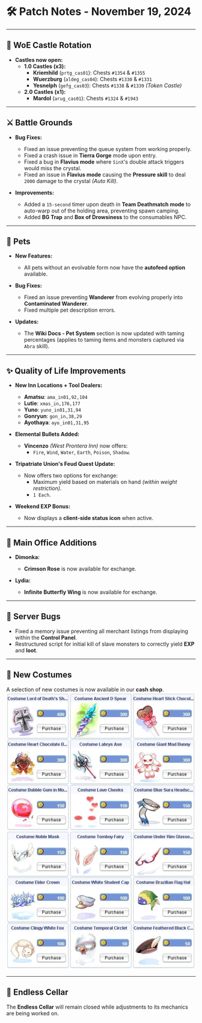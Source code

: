 # 🛠️ Patch Notes - November 19, 2024

---

## 🏰 **WoE Castle Rotation**

- **Castles now open:**
    - **1.0 Castles (x3):**
        - **Kriemhild** (`prtg_cas01`): Chests `#1354` & `#1355`
        - **Wuerzburg** (`aldeg_cas04`): Chests `#1330` & `#1331`
        - **Yesnelph** (`gefg_cas03`): Chests `#1338` & `#1339` _(Token Castle)_
    - **2.0 Castles (x1):**
        - **Mardol** (`arug_cas01`): Chests `#1324` & `#1943`

---

## ⚔️ **Battle Grounds**

- **Bug Fixes:**
    - Fixed an issue preventing the queue system from working properly.
    - Fixed a crash issue in **Tierra Gorge** mode upon entry.
    - Fixed a bug in **Flavius mode** where `SinX`'s double attack triggers would miss the crystal.
    - Fixed an issue in **Flavius mode** causing the **Pressure skill** to deal `2000` damage to the crystal _(Auto Kill)_.

- **Improvements:**
    - Added a `15-second` timer upon death in **Team Deathmatch mode** to auto-warp out of the holding area, preventing spawn camping.
    - Added **BG Trap** and **Box of Drowsiness** to the consumables NPC.

---

## 🐾 **Pets**

- **New Features:**
    - All pets without an evolvable form now have the **autofeed option** available.

- **Bug Fixes:**
    - Fixed an issue preventing **Wanderer** from evolving properly into **Contaminated Wanderer**.
    - Fixed multiple pet description errors.

- **Updates:**
    - The **Wiki Docs - Pet System** section is now updated with taming percentages (applies to taming items and monsters captured via `Abra` skill).

---

## ✨ **Quality of Life Improvements**

- **New Inn Locations + Tool Dealers:**
    - **Amatsu**: `ama_in01,92,104`
    - **Lutie**: `xmas_in,176,177`
    - **Yuno**: `yuno_in01,31,94`
    - **Gonryun**: `gon_in,38,29`
    - **Ayothaya**: `ayo_in01,31,95`

- **Elemental Bullets Added:**  
    - **Vincenzo** _(West Prontera Inn)_ now offers:
        - `Fire`, `Wind`, `Water`, `Earth`, `Poison`, `Shadow`.

- **Tripatriate Union's Feud Quest Update:**
    - Now offers two options for exchange:
        - Maximum yield based on materials on hand _(within weight restriction)_.
        - `1 Each`.

- **Weekend EXP Bonus:**
    - Now displays a **client-side status icon** when active.

---

## 🏢 **Main Office Additions**

- **Dimonka:**
    - **Crimson Rose** is now available for exchange.

- **Lydia:**
    - **Infinite Butterfly Wing** is now available for exchange.

---

## 🐞 **Server Bugs**

- Fixed a memory issue preventing all merchant listings from displaying within the **Control Panel**.
- Restructured script for initial kill of slave monsters to correctly yield **EXP** and **loot**.

---

## 👗 **New Costumes**

A selection of new costumes is now available in our **cash shop**.  
![Screenshot](<img/cashshop11192024.webp>)

---

## 🚪 **Endless Cellar**

The **Endless Cellar** will remain closed while adjustments to its mechanics are being worked on.
